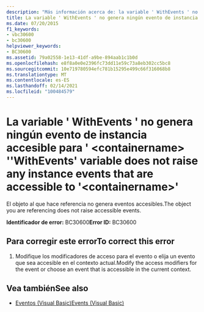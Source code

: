 ```yaml
---
description: "Más información acerca de: la variable ' WithEvents ' no genera ningún evento de instancia que sea accesible para ' <containername> '"
title: La variable ' WithEvents ' no genera ningún evento de instancia accesible para ' <containername> '
ms.date: 07/20/2015
f1_keywords:
- vbc30600
- bc30600
helpviewer_keywords:
- BC30600
ms.assetid: 79a02558-1e13-41df-a9be-894aab1c1b0d
ms.openlocfilehash: e8f8a0e0e2396fc73dd11e59c73a8eb302cc5bc8
ms.sourcegitcommit: 10e719780594efc781b15295e499c66f316068b8
ms.translationtype: MT
ms.contentlocale: es-ES
ms.lasthandoff: 02/14/2021
ms.locfileid: "100484579"
---
```

# <a name="withevents-variable-does-not-raise-any-instance-events-that-are-accessible-to-containername"></a><span data-ttu-id="4e286-103">La variable ' WithEvents ' no genera ningún evento de instancia accesible para ' \<containername> '</span><span class="sxs-lookup"><span data-stu-id="4e286-103">'WithEvents' variable does not raise any instance events that are accessible to '\<containername>'</span></span>

<span data-ttu-id="4e286-104">El objeto al que hace referencia no genera eventos accesibles.</span><span class="sxs-lookup"><span data-stu-id="4e286-104">The object you are referencing does not raise accessible events.</span></span>  
  
 <span data-ttu-id="4e286-105">**Identificador de error:** BC30600</span><span class="sxs-lookup"><span data-stu-id="4e286-105">**Error ID:** BC30600</span></span>  
  
## <a name="to-correct-this-error"></a><span data-ttu-id="4e286-106">Para corregir este error</span><span class="sxs-lookup"><span data-stu-id="4e286-106">To correct this error</span></span>  
  
1. <span data-ttu-id="4e286-107">Modifique los modificadores de acceso para el evento o elija un evento que sea accesible en el contexto actual.</span><span class="sxs-lookup"><span data-stu-id="4e286-107">Modify the access modifiers for the event or choose an event that is accessible in the current context.</span></span>  
  
## <a name="see-also"></a><span data-ttu-id="4e286-108">Vea también</span><span class="sxs-lookup"><span data-stu-id="4e286-108">See also</span></span>

- [<span data-ttu-id="4e286-109">Eventos (Visual Basic)</span><span class="sxs-lookup"><span data-stu-id="4e286-109">Events (Visual Basic)</span></span>](../programming-guide/language-features/events/index.md)
